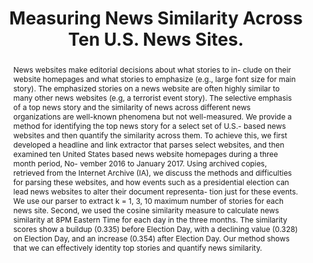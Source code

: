 ---
abstract: News websites make editorial decisions about what stories to in- clude on
  their website homepages and what stories to emphasize (e.g., large font size for
  main story). The emphasized stories on a news website are often highly similar to
  many other news websites (e.g, a terrorist event story). The selective emphasis
  of a top news story and the similarity of news across different news organizations
  are well-known phenomena but not well-measured. We provide a method for identifying
  the top news story for a select set of U.S.- based news websites and then quantify
  the similarity across them. To achieve this, we first developed a headline and link
  extractor that parses select websites, and then examined ten United States based
  news website homepages during a three month period, No- vember 2016 to January 2017.
  Using archived copies, retrieved from the Internet Archive (IA), we discuss the
  methods and difficulties for parsing these websites, and how events such as a presidential
  election can lead news websites to alter their document representa- tion just for
  these events. We use our parser to extract k = 1, 3, 10 maximum number of stories
  for each news site. Second, we used the cosine similarity measure to calculate news
  similarity at 8PM Eastern Time for each day in the three months. The similarity
  scores show a buildup (0.335) before Election Day, with a declining value (0.328)
  on Election Day, and an increase (0.354) after Election Day. Our method shows that
  we can effectively identity top stories and quantify news similarity.
creators:
- Atkins, Grant
- Nwala, Alexander
- Weigle, Michele
- Nelson, Michael
date: null
document_url: https://services.phaidra.univie.ac.at/api/object/o:923617/download
grand_parent: iPRES
institutions: []
keywords:
- boston
landing_page_url: https://phaidra.univie.ac.at/o:923617
language: eng
layout: publication
license: CC BY 4.0 International
notes_url: null
parent: iPRES 2018
publication_type: paper
size: 18995885
slides_url: null
source_name: iPRES
stream_url: null
title: Measuring News Similarity Across Ten U.S. News Sites.
year: 2018
---
